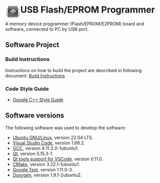 # <img align="left" src="/images/icon.png" alt="usbflashprog" title="usbflashprog">USB Flash/EPROM Programmer

A memory device programmer (Flash/EPROM/E2PROM) board and software, connected to PC by USB port.

## Software Project

### Build Instructions

Instructions on how to build the project are described in following document: [Build Instructions](BUILD.md)

### Code Style Guide

- [Google C++ Style Guide](https://google.github.io/styleguide/cppguide.html)

## Software versions

The following software was used to develop the software:

- [Ubuntu GNU/Linux](https://releases.ubuntu.com/jammy/), version 22.04 LTS.
- [Visual Studio Code](https://code.visualstudio.com/), version 1.66.2.
- [GCC](https://packages.ubuntu.com/jammy/gcc), version 4:11.2.0-1ubuntu1.
- [Qt](https://packages.ubuntu.com/jammy/qttools5-dev-tools), version 5.15.3-1.
- [Qt tools support for VSCode](https://marketplace.visualstudio.com/items?itemName=tonka3000.qtvsctools), version 0.11.0.
- [CMake](https://packages.ubuntu.com/jammy/cmake), version 3.22.1-1ubuntu1.
- [Google Test](https://packages.ubuntu.com/jammy/googletest), version 1.11.0-3.
- [Doxygen](https://packages.ubuntu.com/jammy/doxygen), version 1.9.1-2ubuntu2.

